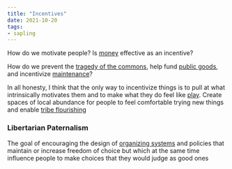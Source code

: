 ```yaml
---
title: "Incentives"
date: 2021-10-20
tags:
- sapling
---
```


How do we motivate people? Is [money](thoughts/money.md) effective as an incentive?

How do we prevent the [tragedy of the commons](thoughts/tragedy%20of%20the%20commons.md), help fund [public goods](thoughts/public%20goods.md), and incentivize [maintenance](thoughts/maintenance.md)?

In all honesty, I think that the only way to incentivize things is to pull at what intrinsically motivates them and to make what they do feel like [play](thoughts/play.md). Create spaces of local abundance for people to feel comfortable trying new things and enable [tribe flourishing](thoughts/tribe%20flourishing.md)

### Libertarian Paternalism
The goal of encouraging the design of [organizing systems](thoughts/organizing%20system.md) and policies that maintain or increase freedom of choice but which at the same time influence people to make choices that they would judge as good ones

